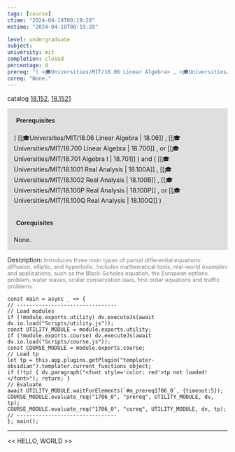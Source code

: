 ```yaml
---
tags: [course]
ctime: "2024-04-18T00:19:28"
mstime: "2024-04-18T00:19:28"

level: undergraduate
subject: 
university: mit
completion: closed
percentage: 0
prereq: "( <🎓Universities/MIT/18.06 Linear Algebra> , <🎓Universities/MIT/18.700 Linear Algebra> , or <🎓Universities/MIT/18.701 Algebra I> ) and ( <🎓Universities/MIT/18.1001 Real Analysis> , <🎓Universities/MIT/18.1002 Real Analysis> , <🎓Universities/MIT/18.100P Real Analysis> , or <🎓Universities/MIT/18.100Q Real Analysis> )"
coreq: "None."
---
```


catalog [18.152](http://student.mit.edu/catalog/m18a.html#18.152), [18.1521](http://student.mit.edu/catalog/m18a.html#18.1521)

<span style="display: block; padding: 15px; background-color: rgb(100, 100, 100, 0.2);"><font id="m_prereq1706_0" style="display: block; font-family: Arial, sans-serif; font-weight: bold; padding: 5px">Prerequisites</font><br><span id="prereq1706_0">( [[🎓Universities/MIT/18.06 Linear Algebra | 18.06]] , [[🎓Universities/MIT/18.700 Linear Algebra | 18.700]] , or [[🎓Universities/MIT/18.701 Algebra I | 18.701]] ) and ( [[🎓Universities/MIT/18.1001 Real Analysis | 18.100A]] , [[🎓Universities/MIT/18.1002 Real Analysis | 18.100B]] , [[🎓Universities/MIT/18.100P Real Analysis | 18.100P]] , or [[🎓Universities/MIT/18.100Q Real Analysis | 18.100Q]] )</span></span>
<span style="display: block; padding: 15px; background-color: rgb(100, 100, 100, 0.2);"><font id="m_coreq1706_0" style="display: block; font-family: Arial, sans-serif; font-weight: bold; padding: 5px">Corequisites</font><br><span id="coreq1706_0">None.</span></span>

<font style="">Description:</font>
<font style="color: grey; font-size: 0.8rem;">Introduces three main types of partial differential equations: diffusion, elliptic, and hyperbolic. Includes mathematical tools, real-world examples and applications, such as the Black-Scholes equation, the European options problem, water waves, scalar conservation laws, first order equations and traffic problems.</font>

```dataviewjs
const main = async _ => {
// --------------------------------
// Load modules
if (!module.exports.utility) dv.executeJs(await dv.io.load("Scripts/utility.js"));
const UTILITY_MODULE = module.exports.utility;
if (!module.exports.course) dv.executeJs(await dv.io.load("Scripts/course.js"));
const COURSE_MODULE = module.exports.course;
// Load tp
let tp = this.app.plugins.getPlugin("templater-obsidian").templater.current_functions_object;
if (!tp) { dv.paragraph("<font style='color: red'>tp not loaded!</font>"); return; }
// Evaluate
await UTILITY_MODULE.waitForElements(`#m_prereq1706_0`, {timeout:5});
COURSE_MODULE.evaluate_req("1706_0", "prereq", UTILITY_MODULE, dv, tp);
COURSE_MODULE.evaluate_req("1706_0", "coreq", UTILITY_MODULE, dv, tp);
// --------------------------------
}; main();
```

---

<< HELLO, WORLD >>
